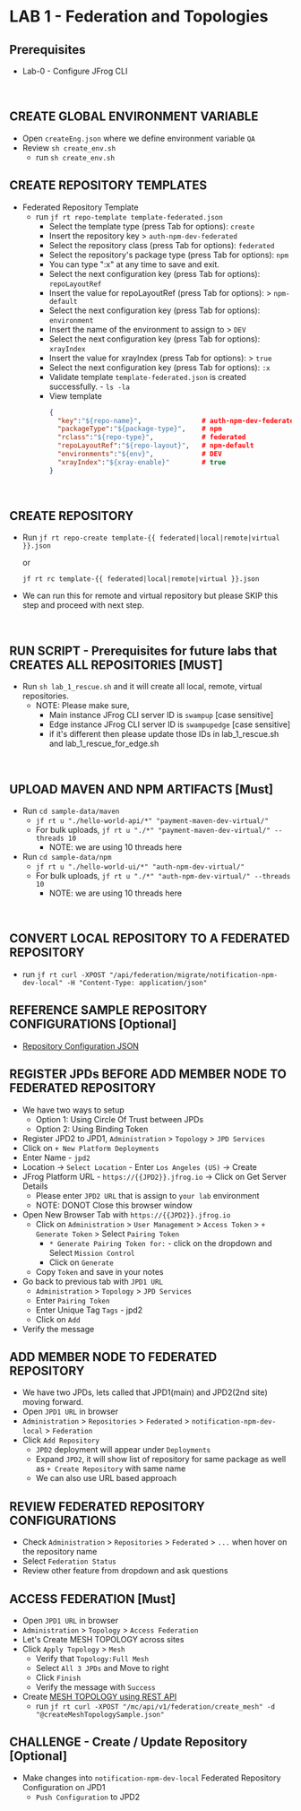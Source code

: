 # LAB 1 - Federation and Topologies

## Prerequisites
- Lab-0 - Configure JFrog CLI

<br />

## CREATE GLOBAL ENVIRONMENT VARIABLE
- Open `createEng.json` where we define environment variable `QA`
- Review `sh create_env.sh`
  - run `sh create_env.sh`

## CREATE REPOSITORY TEMPLATES
- Federated Repository Template
    - run ``jf rt repo-template template-federated.json``
        - Select the template type (press Tab for options): `create`
        - Insert the repository key > `auth-npm-dev-federated`
        - Select the repository class (press Tab for options): `federated`
        - Select the repository's package type (press Tab for options): `npm`
        - You can type ":x" at any time to save and exit.
        - Select the next configuration key (press Tab for options): `repoLayoutRef`
        - Insert the value for repoLayoutRef (press Tab for options): > `npm-default`
        - Select the next configuration key (press Tab for options): `environment`
        - Insert the name of the environment to assign to > `DEV`
        - Select the next configuration key (press Tab for options): `xrayIndex`
        - Insert the value for xrayIndex (press Tab for options): > `true`
        - Select the next configuration key (press Tab for options): `:x`
        - Validate template `template-federated.json` is created successfully. - ``ls -la``
        - View template
          ```json
          {
            "key":"${repo-name}",               # auth-npm-dev-federated
            "packageType":"${package-type}",    # npm
            "rclass":"${repo-type}",            # federated
            "repoLayoutRef":"${repo-layout}",   # npm-default
            "environments":"${env}",            # DEV
            "xrayIndex":"${xray-enable}"        # true
          }
          ```

<br />

## CREATE REPOSITORY
- Run ``jf rt repo-create template-{{ federated|local|remote|virtual }}.json``

  or

  ``jf rt rc template-{{ federated|local|remote|virtual }}.json``


- We can run this for remote and virtual repository but please SKIP this step and proceed with next step.

<br />


## RUN SCRIPT - Prerequisites for future labs that CREATES ALL REPOSITORIES [MUST]
- Run `sh lab_1_rescue.sh` and it will create all local, remote, virtual repositories.
  - NOTE: Please make sure, 
    - Main instance JFrog CLI server ID  is `swampup` [case sensitive]
    - Edge instance JFrog CLI server ID  is `swampupedge` [case sensitive]
    - if it's different then please update those IDs in lab_1_rescue.sh and lab_1_rescue_for_edge.sh

<br />

## UPLOAD MAVEN AND NPM ARTIFACTS [Must]
- Run ``cd sample-data/maven``
    - ``jf rt u "./hello-world-api/*" "payment-maven-dev-virtual/"``
    - For bulk uploads, ``jf rt u "./*" "payment-maven-dev-virtual/" --threads 10``
        - NOTE: we are using 10 threads here
- Run ``cd sample-data/npm``
    - ``jf rt u "./hello-world-ui/*" "auth-npm-dev-virtual/"``
    - For bulk uploads, ``jf rt u "./*" "auth-npm-dev-virtual/" --threads 10``
        - NOTE: we are using 10 threads here

<br />

## CONVERT LOCAL REPOSITORY TO A FEDERATED REPOSITORY
- run `jf rt curl -XPOST "/api/federation/migrate/notification-npm-dev-local" -H "Content-Type: application/json"`

## REFERENCE SAMPLE REPOSITORY CONFIGURATIONS [Optional]
- [Repository Configuration JSON](https://jfrog.com/help/r/jfrog-rest-apis/repository-configuration-json)

## REGISTER JPDs BEFORE ADD MEMBER NODE TO FEDERATED REPOSITORY
- We have two ways to setup
  - Option 1: Using Circle Of Trust between JPDs 
  - Option 2: Using Binding Token
- Register JPD2 to JPD1, `Administration` > `Topology` > `JPD Services`
- Click on `+ New Platform Deployments`
- Enter Name - `jpd2`
- Location -> `Select Location` - Enter `Los Angeles (US)` -> Create
- JFrog Platform URL - `https://{{JPD2}}.jfrog.io` -> Click on Get Server Details
  - Please enter `JPD2 URL` that is assign to `your lab` environment 
  - NOTE: DONOT Close this browser window 
- Open New Browser Tab with `https://{{JPD2}}.jfrog.io`
  - Click on `Administration` > `User Management` > `Access Token` > `+ Generate Token` > Select `Pairing Token`    
    - `* Generate Pairing Token for:` - click on the dropdown and Select `Mission Control`  
    - Click on `Generate`
  - Copy `Token` and save in your notes
- Go back to previous tab with `JPD1 URL` 
  - `Administration` > `Topology` > `JPD Services` 
  - Enter `Pairing Token`
  - Enter Unique Tag `Tags` - jpd2
  - Click on `Add`
- Verify the message

## ADD MEMBER NODE TO FEDERATED REPOSITORY
- We have two JPDs, lets called that JPD1(main) and JPD2(2nd site) moving forward.
- Open `JPD1 URL` in browser 
- `Administration` > `Repositories` > `Federated` > `notification-npm-dev-local` > `Federation`
- Click `Add Repository`
  - `JPD2` deployment will appear under `Deployments`
  - Expand `JPD2`, it will show list of repository for same package as well as `+ Create Repository` with same name
  - We can also use URL based approach

## REVIEW FEDERATED REPOSITORY CONFIGURATIONS
- Check `Administration` > `Repositories` > `Federated` > `...` when hover on the repository name 
- Select `Federation Status`
- Review other feature from dropdown and ask questions

## ACCESS FEDERATION [Must]
- Open `JPD1 URL` in browser
- `Administration` > `Topology` > `Access Federation`
- Let's Create MESH TOPOLOGY across sites
- Click `Apply Topology` > `Mesh`
  - Verify that `Topology:Full Mesh`
  - Select `All 3 JPDs` and Move to right 
  - Click `Finish`
  - Verify the message with `Success`
- Create [MESH TOPOLOGY using REST API](https://jfrog.com/help/r/jfrog-rest-apis/create-mesh)
  - run `jf rt curl -XPOST "/mc/api/v1/federation/create_mesh" -d "@createMeshTopologySample.json"`

    
## CHALLENGE - Create / Update Repository [Optional]
- Make changes into `notification-npm-dev-local` Federated Repository Configuration on JPD1
  - `Push Configuration` to JPD2
